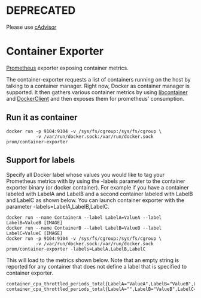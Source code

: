 # DEPRECATED
Please use [cAdvisor](https://github.com/google/cadvisor)

# Container Exporter
[Prometheus](https://github.com/prometheus/prometheus) exporter exposing container metrics.

The container-exporter requests a list of containers running on the host by talking to a 
container manager. Right now, Docker as container manager is supported.
It then gathers various container metrics by using [libcontainer](https://github.com/docker/libcontainer)
and [DockerClient](https://github.com/fsouza/go-dockerclient) and then exposes them for prometheus' consumption. 

## Run it as container

    docker run -p 9104:9104 -v /sys/fs/cgroup:/sys/fs/cgroup \
               -v /var/run/docker.sock:/var/run/docker.sock prom/container-exporter

## Support for labels

Specify all Docker label whose values you would like to tag your Prometheus metrics with by using the -labels parameter to the container exporter binary (or docker container). For example if you have a container labeled with LabelA and LabelB and a second container labeled with LabelB and LabelC as shown below. You can launch container exporter with the parameter -labels=LabelA,LabelB,LabelC. 

    docker run --name ContainerA --label LabelA=ValueA --label LabelB=ValueB [IMAGE] 
    docker run --name ContainerB --label LabelB=ValueB --label LabelC=ValueC [IMAGE] 
    docker run -p 9104:9104 -v /sys/fs/cgroup:/sys/fs/cgroup \
               -v /var/run/docker.sock:/var/run/docker.sock prom/container-exporter -labels=LabelA,LabelB,LabelC
               
This will load to the metrics shown below. Note that an empty string is reported for any container that does not define a label that is specified to container exporter.

    container_cpu_throttled_periods_total{LabelA="ValueA",LabelB="ValueB",LabelC="",name="ContainerA"...
    container_cpu_throttled_periods_total{LabelA="",LabelB="ValueB",LabelC="ValueC",name="ContainerB"...
